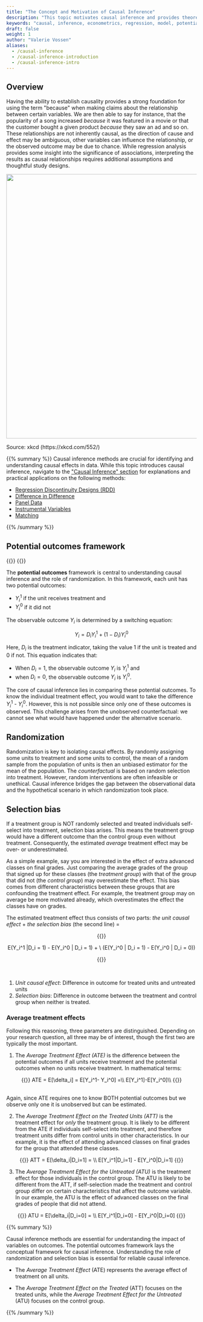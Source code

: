 ```yaml
---
title: "The Concept and Motivation of Causal Inference"
description: "This topic motivates causal inference and provides theoretical background for all the practical methods you can find in this section."
keywords: "causal, inference, econometrics, regression, model, potential, outcomes, framework, treatment, effect, control, ATE, ATT"
draft: false
weight: 1
author: "Valerie Vossen"
aliases:
  - /causal-inference
  - /causal-inference-introduction
  - /causal-inference-intro
---
```


## Overview

Having the ability to establish causality provides a strong foundation for using the term "because" when making claims about the relationship between certain variables. We are then able to say for instance, that the popularity of a song increased *because* it was featured in a movie or that the customer bought a given product *because* they saw an ad and so on. These relationships are not inherently causal, as the direction of cause and effect may be ambiguous, other variables can influence the relationship, or the observed outcome may be due to chance. While regression analysis provides some insight into the significance of associations, interpreting the results as causal relationships requires additional assumptions and thoughtful study designs.


<p align = "center">
<img src = "../images/corr_cause.png" width="700">
<figcaption> Source: xkcd (https://xkcd.com/552/) </figcaption>
</p>

{{% summary %}}
Causal inference methods are crucial for identifying and understanding causal effects in data. While this topic introduces causal inference, navigate to the ["Causal Inference" section](https://tilburgsciencehub.com/topics/analyze/causal-inference/#causal-inference-ezo) for explanations and practical applications on the following methods:

- [Regression Discontinuity Designs (RDD)](https://tilburgsciencehub.com/topics/analyze/causal-inference/rdd)
- [Difference in Difference](https://tilburgsciencehub.com/topics/analyze/causal-inference/did)
- [Panel Data](https://tilburgsciencehub.com/topics/analyze/causal-inference/panel-data)
- [Instrumental Variables](https://tilburgsciencehub.com/topics/analyze/causal-inference/instrumental-variables)
- [Matching](https://tilburgsciencehub.com/topics/analyze/causal-inference/matching)

{{% /summary %}}


## Potential outcomes framework

{{<katex>}}
{{</katex>}}

The **potential outcomes** framework is central to understanding causal inference and the role of randomization. In this framework, each unit has two potential outcomes: 
- $Y_i^1$ if the unit receives treatment and
- $Y_i^0$ if it did not

The observable outcome $Y_i$ is determined by a switching equation:

$$
Y_i = D_i Y_i^1 +(1-D_i) Y_i^0
$$

Here, $D_i$ is the treatment indicator, taking the value 1 if the unit is treated and $0$ if not. This equation indicates that:
- When $D_i = 1$, the observable outcome $Y_i$ is $Y_i^1$ and
- when $D_i = 0$, the observable outcome $Y_i$ is $Y_i^0$.

The core of causal inference lies in comparing these potential outcomes. To know the individual treatment effect, you would want to take the difference $Y_i^1$ - $Y_i^0$. However, this is not possible since only one of these outcomes is observed. This challenge arises from the unobserved counterfactual: we cannot see what would have happened under the alternative scenario.

## Randomization

Randomization is key to isolating causal effects.
By randomly assigning some units to treatment and some units to control, the mean of a random sample from the population of units is then an unbiased estimator for the mean of the population. The *counterfactual* is based on random selection into treatment. However, random interventions are often infeasible or unethical. Causal inference bridges the gap between the observational data and the hypothetical scenario in which randomization took place.

## Selection bias

If a treatment group is NOT randomly selected and treated individuals self-select into treatment, selection bias arises. This means the treatment group would have a different outcome than the control group even without treatment. Consequently, the estimated *average* treatment effect may be over- or underestimated. 

As a simple example, say you are interested in the effect of extra advanced classes on final grades. Just comparing the average grades of the group that signed up for these classes (the *treatment group*) with that of the group that did not (the *control group*) may overestimate the effect. This bias comes from different characteristics between these groups that are confounding the treatment effect. For example, the treatment group may on average be more motivated already, which overestimates the effect the classes have on grades. 

The estimated treatment effect thus consists of two parts: *the unit causal effect* + *the selection bias* (the second line) = 

<div style="text-align: center;">
{{<katex>}}

E(Y_i^1 |D_i = 1)  - E(Y_i^0 | D_i = 1) + \\ (E(Y_i^0 | D_i = 1) - E(Y_i^0 | D_i = 0))

{{</katex>}}
</div>
<br>

1. *Unit causal effect*: Difference in outcome for treated units and untreated units
2. *Selection bias*: Difference in outcome between the treatment and control group when neither is treated.

### Average treatment effects

Following this reasoning, three parameters are distinguished. Depending on your research question, all three may be of interest, though the first two are typically the most important.

1. The *Average Treatment Effect (ATE)* is the difference between the potential outcomes if all units receive treatment and the potential outcomes when no units receive treatment. In mathematical terms:

<div style="text-align: center;">
{{<katex>}}
ATE = E[\delta_i] = E[Y_i^1- Y_i^0] =\\
E[Y_i^1]-E[Y_i^0]\\
{{</katex>}}
</div>
<br>

Again, since ATE requires one to know BOTH potential outcomes but we observe only one it is unobserved but can be estimated.

2. The *Average Treatment Effect on the Treated Units (ATT)* is the treatment effect for *only* the treatment group. It is likely to be different from the ATE if individuals self-select into treatment, and therefore treatment units differ from control units in other characteristics. In our example, it is the effect of attending advanced classes on final grades for the group that attended these classes.

<div style="text-align: center;">
{{<katex>}}
ATT = E[\delta_i|D_i=1] = \\
E[Y_i^1|D_i=1] - E[Y_i^0|D_i=1]
{{</katex>}}
</div>

3. The *Average Treatment Effect for the Untreated (ATU)* is the treatment effect for those individuals in the control group. The ATU is likely to be different from the ATT, if self-selection made the treatment and control group differ on certain characteristics that affect the outcome variable. In our example, the ATU is the effect of advanced classes on the final grades of people that did not attend.

<div style="text-align: center;">
{{<katex>}}
ATU = E[\delta_i|D_i=0] = \\
E[Y_i^1|D_i=0] - E[Y_i^0|D_i=0]
{{</katex>}}
</div>

{{% summary %}}

Causal inference methods are essential for understanding the impact of variables on outcomes. The potential outcomes framework lays the conceptual framework for causal inference. Understanding the role of randomization and selection bias is essential for reliable causal inference.

- The *Average Treatment Effect* (ATE) represents the average effect of treatment on all units.

- The *Average Treatment Effect on the Treated* (ATT) focuses on the treated units, while the *Average Treatment Effect for the Untreated* (ATU) focuses on the control group.

{{% /summary %}}









